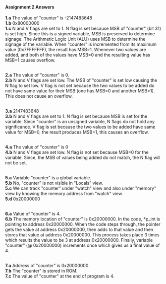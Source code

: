 #### Assignment 2 Answers
**1.a** The value of "counter" is -2147483648 <br/>
**1.b** 0x80000000 <br/>
**1.c** N and V flags are set to 1. N flag is set because MSB of "counter" (bit 31) is set high. Since this is a signed variable, MSB is preserved to determine signage. The Arithmetic Logic Unit (ALU) uses MSB to determine the signage of the variable. When "counter" is incremented from its maximum value (0x7FFFFFFF), the result has MSB=1. Whenever two values are added, and both of the values have MSB=0 and the resulting value has MSB=1 causes overflow. <br/><br/>

**2.a** The value of "counter" is 0. <br/>
**2.b** N and V flags are set low. The MSB of "counter" is set low causing the N flag to set low. V flag is not set because the two values to be added do not have same value for their MSB (one has MSB=0 and another MSB=1). This does not cause an overflow. <br/><br/>

**3.a** 2147483648  <br/>
**3.b** N and V flags are set to 1. N flag is set because MSB is set for the variable. Since "counter" is an unsigned variable, N flags do not hold any significance. V flag is set because the two values to be added have same value for MSB=0, the result produces MSB=1, this causes an overflow.<br/><br/>

**4.a** The value of "counter" is 0 <br/>
**4.b** N and V flags are set low. N flag is not set because MSB=0 for the variable. Since, the MSB of values being added do not match, the N flag will not be set. <br/><br/>

**5.a** Variable "counter" is a global variable. <br/>
**5.b** No, "counter" is not visible in "Locals" view. <br/>
**5.c** We can track "counter" under "watch" view and also under "memory" view by knowing the memory address from "watch" view. <br/>
**5.d** 0x20000000 <br/><br/>

**6.a** Value of "counter" is 4. <br/>
**6.b** The memory location of "counter" is 0x20000000. In the code, *p_int is pointing to address 0x20000000. When the code steps through, the pointer gets the value at address 0x20000000, then adds to that value and then stores that value at address 0x20000000. This process takes place 3 times which results the value to be 3 at address 0x20000000. Finally, variable "counter" (@ 0x20000000) increments once which gives us a final value of 4. <br/><br/>

**7.a** Address of "counter" is 0x20000000. <br/>
**7.b** The "counter" is stored in ROM. <br/>
**7.c** The value of "counter" at the end of program is 4.